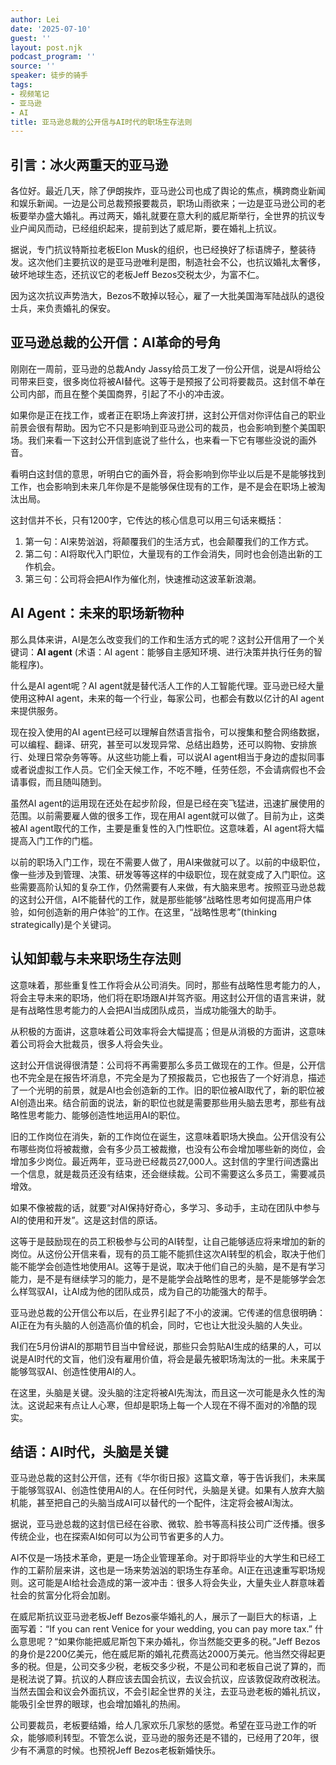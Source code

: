 ```yaml
---
author: Lei
date: '2025-07-10'
guest: ''
layout: post.njk
podcast_program: ''
source: ''
speaker: 徒步的骑手
tags:
- 视频笔记
- 亚马逊
- AI
title: 亚马逊总裁的公开信与AI时代的职场生存法则
---
```


## 引言：冰火两重天的亚马逊

各位好。最近几天，除了伊朗挨炸，亚马逊公司也成了舆论的焦点，横跨商业新闻和娱乐新闻。一边是公司总裁预报要裁员，职场山雨欲来；一边是亚马逊公司的老板要举办盛大婚礼。再过两天，婚礼就要在意大利的威尼斯举行，全世界的抗议专业户闻风而动，已经组织起来，提前到达了威尼斯，要在婚礼上抗议。

据说，专门抗议特斯拉老板Elon
Musk的组织，也已经换好了标语牌子，整装待发。这次他们主要抗议的是亚马逊唯利是图，制造社会不公，也抗议婚礼太奢侈，破坏地球生态，还抗议它的老板Jeff
Bezos交税太少，为富不仁。

因为这次抗议声势浩大，Bezos不敢掉以轻心，雇了一大批美国海军陆战队的退役士兵，来负责婚礼的保安。

## 亚马逊总裁的公开信：AI革命的号角

刚刚在一周前，亚马逊的总裁Andy
Jassy给员工发了一份公开信，说是AI将给公司带来巨变，很多岗位将被AI替代。这等于是预报了公司将要裁员。这封信不单在公司内部，而且在整个美国商界，引起了不小的冲击波。

如果你是正在找工作，或者正在职场上奔波打拼，这封公开信对你评估自己的职业前景会很有帮助。因为它不只是影响到亚马逊公司的裁员，也会影响到整个美国职场。我们来看一下这封公开信到底说了些什么，也来看一下它有哪些没说的画外音。

看明白这封信的意思，听明白它的画外音，将会影响到你毕业以后是不是能够找到工作，也会影响到未来几年你是不是能够保住现有的工作，是不是会在职场上被淘汰出局。

这封信并不长，只有1200字，它传达的核心信息可以用三句话来概括：

1.  第一句：AI来势汹汹，将颠覆我们的生活方式，也会颠覆我们的工作方式。
2.  第二句：AI将取代入门职位，大量现有的工作会消失，同时也会创造出新的工作机会。
3.  第三句：公司将会把AI作为催化剂，快速推动这波革新浪潮。

## AI Agent：未来的职场新物种

那么具体来讲，AI是怎么改变我们的工作和生活方式的呢？这封公开信用了一个关键词：**AI
agent** (术语：AI
agent：能够自主感知环境、进行决策并执行任务的智能程序)。

什么是AI agent呢？AI
agent就是替代活人工作的人工智能代理。亚马逊已经大量使用这种AI
agent，未来的每一个行业，每家公司，也都会有数以亿计的AI
agent来提供服务。

现在投入使用的AI
agent已经可以理解自然语言指令，可以搜集和整合网络数据，可以编程、翻译、研究，甚至可以发现异常、总结出趋势，还可以购物、安排旅行、处理日常杂务等等。从这些功能上看，可以说AI
agent相当于身边的虚拟同事或者说虚拟工作人员。它们全天候工作，不吃不睡，任劳任怨，不会请病假也不会请事假，而且随叫随到。

虽然AI
agent的运用现在还处在起步阶段，但是已经在突飞猛进，迅速扩展使用的范围。以前需要雇人做的很多工作，现在用AI
agent就可以做了。目前为止，这类被AI
agent取代的工作，主要是重复性的入门性职位。这意味着，AI
agent将大幅提高入门工作的门槛。

以前的职场入门工作，现在不需要人做了，用AI来做就可以了。以前的中级职位，像一些涉及到管理、决策、研发等等这样的中级职位，现在就变成了入门职位。这些需要高阶认知的复杂工作，仍然需要有人来做，有大脑来思考。按照亚马逊总裁的这封公开信，AI不能替代的工作，就是那些能够“战略性思考如何提高用户体验，如何创造新的用户体验”的工作。在这里，“战略性思考”(thinking
strategically)是个关键词。

## 认知卸载与未来职场生存法则

这意味着，那些重复性工作将会从公司消失。同时，那些有战略性思考能力的人，将会主导未来的职场，他们将在职场跟AI并驾齐驱。用这封公开信的语言来讲，就是有战略性思考能力的人会把AI当成团队成员，当成功能强大的助手。

从积极的方面讲，这意味着公司效率将会大幅提高；但是从消极的方面讲，这意味着公司将会大批裁员，很多人将会失业。

这封公开信说得很清楚：公司将不再需要那么多员工做现在的工作。但是，公开信也不完全是在报告坏消息，不完全是为了预报裁员，它也报告了一个好消息，描述了一个光明的前景，就是AI也会创造新的工作。旧的职位被AI取代了，新的职位被AI创造出来。结合前面的说法，新的职位也就是需要那些用头脑去思考，那些有战略性思考能力、能够创造性地运用AI的职位。

旧的工作岗位在消失，新的工作岗位在诞生，这意味着职场大换血。公开信没有公布哪些岗位将被裁撤，会有多少员工被裁撤，也没有公布会增加哪些新的岗位，会增加多少岗位。最近两年，亚马逊已经裁员27,000人。这封信的字里行间透露出一个信息，就是裁员还没有结束，还会继续裁。公司不需要这么多员工，需要减员增效。


如果不像被裁的话，就要“对AI保持好奇心，多学习、多动手，主动在团队中参与AI的使用和开发”。这是这封信的原话。



这等于是鼓励现在的员工积极参与公司的AI转型，让自己能够适应将来增加的新的岗位。从这份公开信来看，现有的员工能不能抓住这次AI转型的机会，取决于他们能不能学会创造性地使用AI。这等于是说，取决于他们自己的头脑，是不是有学习能力，是不是有继续学习的能力，是不是能学会战略性的思考，是不是能够学会怎么样驾驭AI，让AI成为他的团队成员，成为自己的功能强大的帮手。

亚马逊总裁的公开信公布以后，在业界引起了不小的波澜。它传递的信息很明确：AI正在为有头脑的人创造高价值的机会，同时，它也让大批没头脑的人失业。

我们在5月份讲AI的那期节目当中曾经说，那些只会剪贴AI生成的结果的人，可以说是AI时代的文盲，他们没有雇用价值，将会是最先被职场淘汰的一批。未来属于能够驾驭AI、创造性使用AI的人。

在这里，头脑是关键。没头脑的注定将被AI先淘汰，而且这一次可能是永久性的淘汰。这说起来有点让人心寒，但却是职场上每一个人现在不得不面对的冷酷的现实。

## 结语：AI时代，头脑是关键

亚马逊总裁的这封公开信，还有《华尔街日报》这篇文章，等于告诉我们，未来属于能够驾驭AI、创造性使用AI的人。在任何时代，头脑是关键。如果有人放弃大脑机能，甚至把自己的头脑当成AI可以替代的一个配件，注定将会被AI淘汰。

据说，亚马逊总裁的这封信已经在谷歌、微软、脸书等高科技公司广泛传播。很多传统企业，也在探索AI如何可以为公司节省更多的人力。

AI不仅是一场技术革命，更是一场企业管理革命。对于即将毕业的大学生和已经工作的工薪阶层来讲，这也是一场来势汹汹的职场生存革命。AI正在迅速重写职场规则。这可能是AI给社会造成的第一波冲击：很多人将会失业，大量失业人群意味着社会的贫富分化将会加剧。

在威尼斯抗议亚马逊老板Jeff
Bezos豪华婚礼的人，展示了一副巨大的标语，上面写着：“If you can rent
Venice for your wedding, you can pay more tax.”
什么意思呢？“如果你能把威尼斯包下来办婚礼，你当然能交更多的税。”Jeff
Bezos的身价是2200亿美元，他在威尼斯的婚礼花费高达2000万美元。他当然交得起更多的税。但是，公司交多少税，老板交多少税，不是公司和老板自己说了算的，而是税法说了算。抗议的人群应该去国会抗议，去议会抗议，应该敦促政府改税法。当然去国会和议会外面抗议，不会引起全世界的关注，去亚马逊老板的婚礼抗议，能吸引全世界的眼球，也会增加婚礼的热闹。

公司要裁员，老板要结婚，给人几家欢乐几家愁的感觉。希望在亚马逊工作的听众，能够顺利转型。不管怎么说，亚马逊的服务还是不错的，已经用了20年，很少有不满意的时候。也预祝Jeff
Bezos老板新婚快乐。
